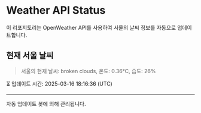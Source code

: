 
# Weather API Status

이 리포지토리는 OpenWeather API를 사용하여 서울의 날씨 정보를 자동으로 업데이트합니다.

## 현재 서울 날씨
> 서울의 현재 날씨: broken clouds, 온도: 0.36°C, 습도: 26%

⏳ 업데이트 시간: 2025-03-16 18:16:36 (UTC)

---
자동 업데이트 봇에 의해 관리됩니다.

